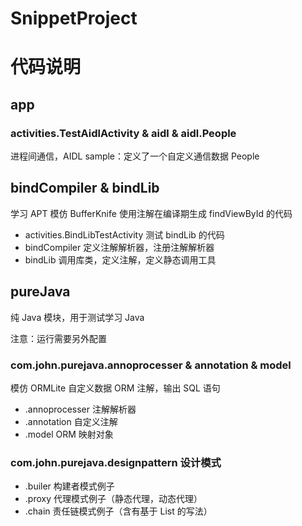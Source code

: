 # SnippetProject

# 代码说明

## app 

### activities.TestAidlActivity & aidl & aidl.People

进程间通信，AIDL sample：定义了一个自定义通信数据 People

### 

## bindCompiler & bindLib 

学习 APT 模仿 BufferKnife 使用注解在编译期生成 findViewById 的代码

- activities.BindLibTestActivity 测试 bindLib 的代码
- bindCompiler 定义注解解析器，注册注解解析器
- bindLib 调用库类，定义注解，定义静态调用工具

## pureJava
纯 Java 模块，用于测试学习 Java

注意：运行需要另外配置

### com.john.purejava.annoprocesser & annotation & model

模仿 ORMLite 自定义数据 ORM 注解，输出 SQL 语句

- .annoprocesser 注解解析器
- .annotation 自定义注解
- .model ORM 映射对象

### com.john.purejava.designpattern 设计模式

- .builer 构建者模式例子
- .proxy 代理模式例子（静态代理，动态代理）
- .chain 责任链模式例子（含有基于 List 的写法）